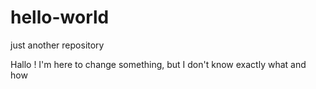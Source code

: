 # hello-world
just another repository 

Hallo ! 
I'm here to change something, but I don't know exactly what and how 
